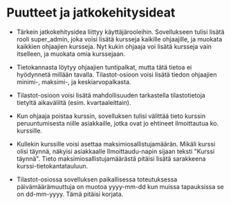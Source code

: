 # Puutteet ja jatkokehitysideat

* Tärkein jatkokehitysidea liittyy käyttäjärooleihin. Sovellukseen tulisi lisätä rooli super_admin, joka voisi lisätä kursseja kaikille ohjaajille, ja muokata kaikkien ohjaajien kursseja. Nyt kukin ohjaaja voi lisätä kursseja vain itselleen, ja muokata omia kurssejaan. 

* Tietokannasta löytyy ohjaajien tuntipalkat, mutta tätä tietoa ei hyödynnetä millään tavalla. Tilastot-osioon voisi lisätä tiedon ohjaajien minimi-, maksimi-, ja keskiarvopalkasta.

* Tilastot-osioon voisi lisätä mahdollisuuden tarkastella tilastotietoja tietyltä aikaväliltä (esim. kvartaaleittain).

* Kun ohjaaja poistaa kurssin, sovelluksen tulisi välittää tieto kurssin peruuntumisesta niille asiakkaille, jotka ovat jo ehtineet ilmoittautua ko. kurssille. 

* Kullekin kurssille voisi asettaa maksimiosallistujamäärän. Mikäli kurssi olisi täynnä, näkyisi asiakkaalle Ilmoittaudu-napin sijaan teksti "Kurssi täynnä". Tieto maksimiosallistujamäärästä pitäisi lisätä sarakkeena kurssi-tietokantatauluun.

* Tilastot-osiossa sovelluksen paikallisessa toteutuksessa päivämäärämuuttuja on muotoa yyyy-mm-dd kun muissa tapauksissa se on dd-mm-yyyy. Tämä pitäisi korjata.  